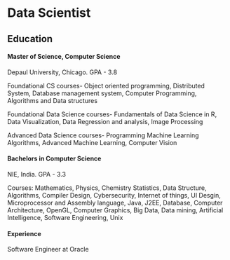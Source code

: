 # Data Scientist

## Education

#### Master of Science, Computer Science
Depaul University, Chicago.
GPA - 3.8

Foundational CS courses- Object oriented programming, Distributed System, Database management system, Computer Programming, Algorithms and Data structures

Foundational Data Science courses- Fundamentals of Data Science in R, Data Visualization, Data Regression and analysis, Image Processing 

Advanced Data Science courses- Programming Machine Learning Algorithms, Advanced Machine Learning, Computer Vision

#### Bachelors in Computer Science
NIE, India.
GPA - 3.3

Courses: Mathematics, Physics, Chemistry Statistics, Data Structure, Algorithms, Compiler Design, Cybersecurity, Internet of things, UI Desgin, Microprocessor and Assembly language, Java, J2EE, Database, Computer Architecture, OpenGL, Computer Graphics, Big Data, Data mining, Artificial Intelligence, Software Engineering, Unix

#### Experience
Software Engineer at Oracle

